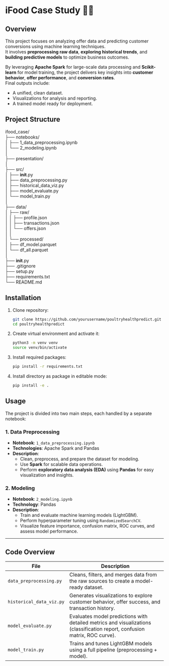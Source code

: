 # iFood Case Study 🛵🍔

## Overview
This project focuses on analyzing offer data and predicting customer conversions using machine learning techniques.  
It involves **preprocessing raw data**, **exploring historical trends**, and **building predictive models** to optimize business outcomes.  

By leveraging **Apache Spark** for large-scale data processing and **Scikit-learn** for model training, the project delivers key insights into **customer behavior**, **offer performance**, and **conversion rates**.  
Final outputs include:
- A unified, clean dataset.
- Visualizations for analysis and reporting.
- A trained model ready for deployment.  

## Project Structure

ifood_case/  
├── notebooks/  
│   ├── 1_data_preprocessing.ipynb      
│   └── 2_modeling.ipynb                 
│  
├── presentation/                        
│  
├── src/                                 
│   ├── __init__.py  
│   ├── data_preprocessing.py            
│   ├── historical_data_viz.py           
│   ├── model_evaluate.py                
│   └── model_train.py                   
│  
├── data/  
│   ├── raw/                             
│   │   ├── profile.json  
│   │   ├── transactions.json  
│   │   └── offers.json  
│   │  
│   └── processed/                       
│       ├── df_model.parquet  
│       └── df_all.parquet  
│  
├── __init__.py  
├── .gitignore                           
├── setup.py                             
├── requirements.txt                     
└── README.md                           

## Installation

1. Clone repository:
    ```bash
    git clone https://github.com/yourusername/poultryhealthpredict.git
    cd poultryhealthpredict
    ```

2. Create virtual environment and activate it:
    ```bash
    python3 -m venv venv
    source venv/bin/activate
    ```

3. Install required packages:
    ```bash
    pip install -r requirements.txt
    ```
4. Install directory as package in editable mode:
    ```bash
    pip install -e .
    ```

## Usage

The project is divided into two main steps, each handled by a separate notebook:

### 1. Data Preprocessing
- **Notebook**: `1_data_preprocessing.ipynb`
- **Technologies**: Apache Spark and Pandas
- **Description**:
  - Clean, preprocess, and prepare the dataset for modeling.
  - Use **Spark** for scalable data operations.
  - Perform **exploratory data analysis (EDA)** using **Pandas** for easy visualization and insights.

### 2. Modeling
- **Notebook**: `2_modeling.ipynb`
- **Technology**: Pandas
- **Description**:
  - Train and evaluate machine learning models (LightGBM).
  - Perform hyperparameter tuning using `RandomizedSearchCV`.
  - Visualize feature importance, confusion matrix, ROC curves, and assess model performance.

---

## Code Overview

| File                     | Description |
|---------------------------|-------------|
| `data_preprocessing.py`   | Cleans, filters, and merges data from the raw sources to create a model-ready dataset. |
| `historical_data_viz.py`  | Generates visualizations to explore customer behavior, offer success, and transaction history. |
| `model_evaluate.py`       | Evaluates model predictions with detailed metrics and visualizations (classification report, confusion matrix, ROC curve). |
| `model_train.py`          | Trains and tunes LightGBM models using a full pipeline (preprocessing + model). |


